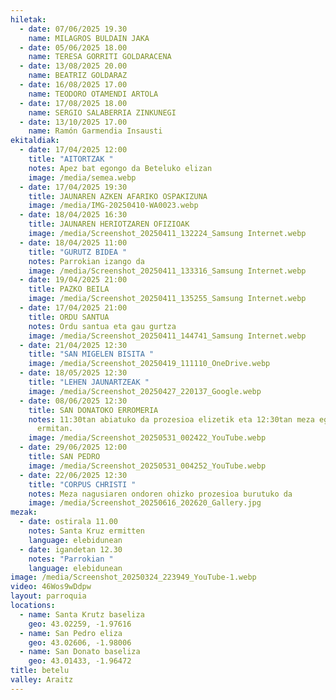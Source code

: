 ```yaml
---
hiletak:
  - date: 07/06/2025 19.30
    name: MILAGROS BULDAIN JAKA
  - date: 05/06/2025 18.00
    name: TERESA GORRITI GOLDARACENA
  - date: 13/08/2025 20.00
    name: BEATRIZ GOLDARAZ
  - date: 16/08/2025 17.00
    name: TEODORO OTAMENDI ARTOLA
  - date: 17/08/2025 18.00
    name: SERGIO SALABERRIA ZINKUNEGI
  - date: 13/10/2025 17.00
    name: Ramón Garmendia Insausti
ekitaldiak:
  - date: 17/04/2025 12:00
    title: "AITORTZAK "
    notes: Apez bat egongo da Beteluko elizan
    image: /media/semea.webp
  - date: 17/04/2025 19:30
    title: JAUNAREN AZKEN AFARIKO OSPAKIZUNA
    image: /media/IMG-20250410-WA0023.webp
  - date: 18/04/2025 16:30
    title: JAUNAREN HERIOTZAREN OFIZIOAK
    image: /media/Screenshot_20250411_132224_Samsung Internet.webp
  - date: 18/04/2025 11:00
    title: "GURUTZ BIDEA "
    notes: Parrokian izango da
    image: /media/Screenshot_20250411_133316_Samsung Internet.webp
  - date: 19/04/2025 21:00
    title: PAZKO BEILA
    image: /media/Screenshot_20250411_135255_Samsung Internet.webp
  - date: 17/04/2025 21:00
    title: ORDU SANTUA
    notes: Ordu santua eta gau gurtza
    image: /media/Screenshot_20250411_144741_Samsung Internet.webp
  - date: 21/04/2025 12:30
    title: "SAN MIGELEN BISITA "
    image: /media/Screenshot_20250419_111110_OneDrive.webp
  - date: 18/05/2025 12:30
    title: "LEHEN JAUNARTZEAK "
    image: /media/Screenshot_20250427_220137_Google.webp
  - date: 08/06/2025 12:30
    title: SAN DONATOKO ERROMERIA
    notes: 11:30tan abiatuko da prozesioa elizetik eta 12:30tan meza egongo da
      ermitan.
    image: /media/Screenshot_20250531_002422_YouTube.webp
  - date: 29/06/2025 12:00
    title: SAN PEDRO
    image: /media/Screenshot_20250531_004252_YouTube.webp
  - date: 22/06/2025 12:30
    title: "CORPUS CHRISTI "
    notes: Meza nagusiaren ondoren ohizko prozesioa burutuko da
    image: /media/Screenshot_20250616_202620_Gallery.jpg
mezak:
  - date: ostirala 11.00
    notes: Santa Kruz ermitten
    language: elebidunean
  - date: igandetan 12.30
    notes: "Parrokian "
    language: elebidunean
image: /media/Screenshot_20250324_223949_YouTube-1.webp
video: 46Wos9wDdpw
layout: parroquia
locations:
  - name: Santa Krutz baseliza
    geo: 43.02259, -1.97616
  - name: San Pedro eliza
    geo: 43.02606, -1.98006
  - name: San Donato baseliza
    geo: 43.01433, -1.96472
title: betelu
valley: Araitz
---
```

